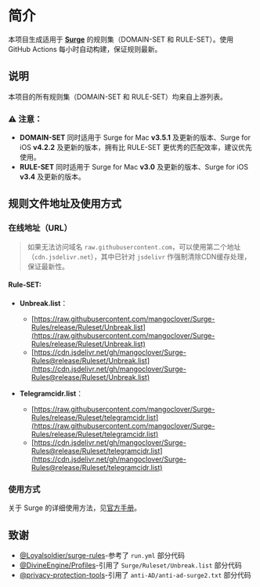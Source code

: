 # 简介

本项目生成适用于 [**Surge**](https://nssurge.com) 的规则集（DOMAIN-SET 和 RULE-SET）。使用 GitHub Actions 每小时自动构建，保证规则最新。

## 说明

本项目的所有规则集（DOMAIN-SET 和 RULE-SET）均来自上游列表。

### ⚠️ 注意：

- **DOMAIN-SET** 同时适用于 Surge for Mac **v3.5.1** 及更新的版本、Surge for iOS **v4.2.2** 及更新的版本，拥有比 RULE-SET 更优秀的匹配效率，建议优先使用。
- **RULE-SET** 同时适用于 Surge for Mac **v3.0** 及更新的版本、Surge for iOS **v3.4** 及更新的版本。

## 规则文件地址及使用方式

### 在线地址（URL）

> 如果无法访问域名 `raw.githubusercontent.com`，可以使用第二个地址（`cdn.jsdelivr.net`），其中已针对 `jsdelivr` 作强制清除CDN缓存处理，保证最新性。

#### Rule-SET:

- **Unbreak.list**：
  - [https://raw.githubusercontent.com/mangoclover/Surge-Rules/release/Ruleset/Unbreak.list](https://raw.githubusercontent.com/mangoclover/Surge-Rules/release/Ruleset/Unbreak.list)
  - [https://cdn.jsdelivr.net/gh/mangoclover/Surge-Rules@release/Ruleset/Unbreak.list](https://cdn.jsdelivr.net/gh/mangoclover/Surge-Rules@release/Ruleset/Unbreak.list)
  
- **Telegramcidr.list**：
  - [https://raw.githubusercontent.com/mangoclover/Surge-Rules/release/Ruleset/telegramcidr.list](https://raw.githubusercontent.com/mangoclover/Surge-Rules/release/Ruleset/telegramcidr.list)
  - [https://cdn.jsdelivr.net/gh/mangoclover/Surge-Rules@release/Ruleset/telegramcidr.list](https://cdn.jsdelivr.net/gh/mangoclover/Surge-Rules@release/Ruleset/telegramcidr.list)
  
### 使用方式

关于 Surge 的详细使用方法，见[官方手册](https://manual.nssurge.com)。

## 致谢

- [@Loyalsoldier/surge-rules](https://github.com/Loyalsoldier/surge-rules)-参考了 `run.yml` 部分代码
- [@DivineEngine/Profiles](https://github.com/DivineEngine/Profiles/tree/master/Surge/Ruleset)-引用了 `Surge/Ruleset/Unbreak.list` 部分代码
- [@privacy-protection-tools](https://github.com/privacy-protection-tools/anti-AD)-引用了 `anti-AD/anti-ad-surge2.txt` 部分代码
